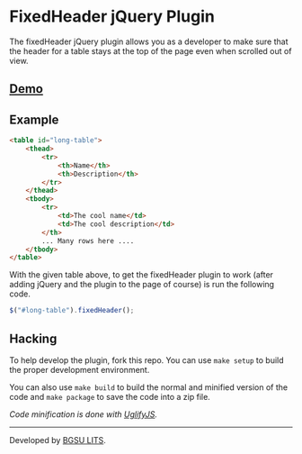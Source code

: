 # FixedHeader jQuery Plugin

The fixedHeader jQuery plugin allows you as a developer to make sure that the
header for a table stays at the top of the page even when scrolled out of view.

## [Demo](http://ul2.bgsu.edu/labs/fixed-header/)

## Example

``` html
<table id="long-table">
	<thead>
		<tr>
			<th>Name</th>
			<th>Description</th>
		</tr>
	</thead>
	<tbody>
		<tr>
			<td>The cool name</td>
			<td>The cool description</td>
		</th>
		... Many rows here ....
	</tbody>
</table>
```

With the given table above, to get the fixedHeader plugin to work (after adding
jQuery and the plugin to the page of course) is run the following code.

``` javascript
$("#long-table").fixedHeader();
```

## Hacking

To help develop the plugin, fork this repo. You can use `make setup` to build
the proper development environment.

You can also use `make build` to build the normal and minified version of the code
and `make package` to save the code into a zip file.

_Code minification is done with [UglifyJS](https://github.com/mishoo/UglifyJS/)._

--------

Developed by [BGSU LITS](http://ul2.bgsu.edu/labs).
